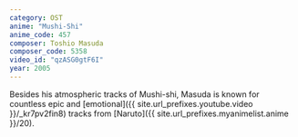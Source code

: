 ```yaml
---
category: OST
anime: "Mushi-Shi"
anime_code: 457
composer: Toshio Masuda
composer_code: 5358
video_id: "qzASG0gtF6I"
year: 2005
---
```

Besides his atmospheric tracks of Mushi-shi, Masuda is known for countless epic and [emotional]({{ site.url_prefixes.youtube.video }}/_kr7pv2fin8) tracks from [Naruto]({{ site.url_prefixes.myanimelist.anime }}/20).
